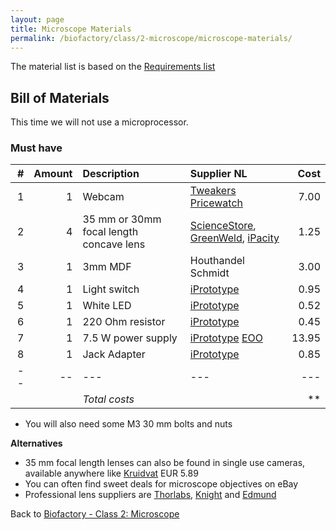 ```yaml
---
layout: page
title: Microscope Materials
permalink: /biofactory/class/2-microscope/microscope-materials/
---
```


The material list is based on the [Requirements list](/biofactory/class/2-microscope/requirements/)

## Bill of Materials

This time we will not use a microprocessor.

### Must have

|#|Amount|Description|Supplier NL|Cost|
|-:|----:|:---------|:-------|---:|
|1|1|Webcam|[Tweakers Pricewatch](http://tweakers.net/categorie/289/webcams/producten/#filter:q1bKL0pJLXLLTM1JUbJSKijKzCpW0oEIBucXlQDFEouT4SIFqcmeQHW6hrUA)|7.00|
|2|4|35 mm or 30mm focal length concave lens|[ScienceStore](http://www.sciencestore.co.uk/acatalog/Optical_Components.html), [GreenWeld](http://www.greenweld.co.uk/acatalog/Shop_Lenses_202.html), [iPacity](http://ipacity.biedmeer.nl/Webwinkel-Product-79889015/Lens-acryl-%28OM:3%29-D165-f+30.html)|1.25|
|3|1|3mm MDF|Houthandel Schmidt|3.00|
|4|1|Light switch|[iPrototype](https://iprototype.nl/products/components/buttons-switches/rocker-switch-large)|0.95|
|5|1|White LED|[iPrototype](https://iprototype.nl/products/components/led-lcd/ledwit)|0.52|
|6|1|220 Ohm resistor|[iPrototype](https://iprototype.nl/products/components/resistors/220R)|0.45|
|7|1|7.5 W power supply|[iPrototype](https://iprototype.nl/products/accessoires/power/adapter) [EOO](http://www.eoo-bv.nl/index.php?_a=viewProd&productId=11642)|13.95|
|8|1|Jack Adapter|[iPrototype](https://iprototype.nl/products/accessoires/power/DC-barrel-jack-adapter)|0.85|
|--|--|---|---|---|
|||*Total costs*||**|

* You will also need some M3 30 mm bolts and nuts

**Alternatives**

* 35 mm focal length lenses can also be found in single use cameras, available anywhere like [Kruidvat](https://www.kruidvat.nl/agfaphoto-lebox-flash-camera/p/2224083) EUR 5.89
* You can often find sweet deals for microscope objectives on eBay
* Professional lens suppliers are [Thorlabs](http://www.thorlabs.com), [Knight](http://www.knightoptical.com/) and [Edmund](http://www.edmundoptics.com)

Back to [Biofactory - Class 2: Microscope](/biofactory/class/2-microscope/)
